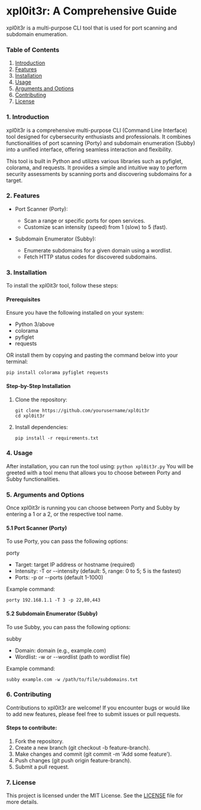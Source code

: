 # xpl0it3r: A Comprehensive Guide
xpl0it3r is a multi-purpose CLI tool that is used for port scanning and subdomain enumeration.

### Table of Contents
1. [Introduction](#1.-Introduction)
2. [Features](#2.-Features)
3. [Installation](#3.-Installation)
4. [Usage](#4.-Usage)
5. [Arguments and Options](#5.Arguments-and-Options)
6. [Contributing](#6.Contributing)
7. [License](#7.License)

### 1. Introduction

xpl0it3r is a comprehensive multi-purpose CLI (Command Line Interface) tool designed for cybersecurity enthusiasts and professionals. It combines functionalities of port scanning (Porty) and subdomain enumeration (Subby) into a unified interface, offering seamless interaction and flexibility.

This tool is built in Python and utilizes various libraries such as pyfiglet, colorama, and requests. It provides a simple and intuitive way to perform security assessments by scanning ports and discovering subdomains for a target.

### 2. Features

- Port Scanner (Porty):
  - Scan a range or specific ports for open services.
  - Customize scan intensity (speed) from 1 (slow) to 5 (fast).
    
- Subdomain Enumerator (Subby):
  - Enumerate subdomains for a given domain using a wordlist.
  - Fetch HTTP status codes for discovered subdomains.
 
### 3. Installation

To install the xpl0it3r tool, follow these steps:

#### Prerequisites
Ensure you have the following installed on your system:

- Python 3/above
- colorama
- pyfiglet
- requests

OR install them by copying and pasting the command below into your terminal:
```
pip install colorama pyfiglet requests
```
#### Step-by-Step Installation

1. Clone the repository:
   ```
   git clone https://github.com/yourusername/xpl0it3r
   cd xpl0it3r
   ```
2. Install dependencies:
   ```
   pip install -r requirements.txt
   ```

### 4. Usage

After installation, you can run the tool using:
    ```
    python xpl0it3r.py
    ```
You will be greeted with a tool menu that allows you to choose between Porty and Subby functionalities.  

### 5. Arguments and Options

Once xpl0it3r is running you can choose between Porty and Subby by entering a 1 or a 2, or the respective tool name.

#### 5.1 Port Scanner (Porty)
To use Porty, you can pass the following options:

porty <target> <parameters>

   - Target: target IP address or hostname (required)
   - Intensity: -T or --intensity (default: 5, range: 0 to 5; 5 is the fastest)
   - Ports: -p or --ports (default 1-1000)

Example command:
  ```
  porty 192.168.1.1 -T 3 -p 22,80,443
  ```

#### 5.2 Subdomain Enumerator (Subby)
To use Subby, you can pass the following options:

subby <domain> <parameters>

  - Domain: domain (e.g., example.com)
  - Wordlist: -w or --wordlist (path to wordlist file)

Example command:
  ```
  subby example.com -w /path/to/file/subdomains.txt
  ```
### 6. Contributing
Contributions to xpl0it3r are welcome! If you encounter bugs or would like to add new features, please feel free to submit issues or pull requests.

#### Steps to contribute:
1. Fork the repository.
2. Create a new branch (git checkout -b feature-branch).
3. Make changes and commit (git commit -m 'Add some feature').
4. Push changes (git push origin feature-branch).
5. Submit a pull request.

### 7. License
This project is licensed under the MIT License. See the [LICENSE](https://github.com/ArmandtErasmus/xpl0it3r/blob/main/LICENSE) file for more details.
